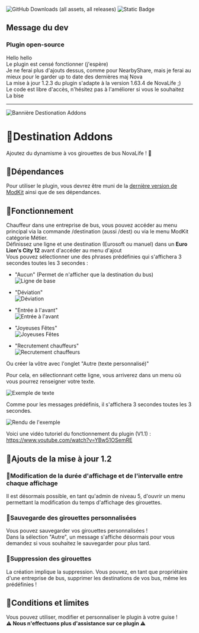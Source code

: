 ![GitHub Downloads (all assets, all releases)](https://img.shields.io/github/downloads/IceCubeFr/Destination_Addons/total?style=for-the-badge&labelColor=T%C3%A9l%C3%A9chargements&link=https%3A%2F%2Fgithub.com%2FIceCubeFr%2FDestination_Addons) ![Static Badge](https://img.shields.io/badge/build-clique_sur_moi-brightgreen?style=for-the-badge&label=Discord%20de%20MOD&labelColor=grey&color=blue&link=https%3A%2F%2Fdiscord.gg%2F2cS2eVY485)


## Message du dev
### Plugin open-source
Hello hello  
Le plugin est censé fonctionner (j'espère)  
Je ne ferai plus d'ajouts dessus, comme pour NearbyShare, mais je ferai au mieux pour le garder up to date des dernières maj Nova  
La mise à jour 1.2.3 du plugin s'adapte à la version 1.63.4 de NovaLife ;)  
Le code est libre d'accès, n'hésitez pas à l'améliorer si vous le souhaitez  
La bise  

--------------------------------------------------------------------------------------------------------

![Bannière Destionation Addons](https://i.ibb.co/7VQbs7t/Ajouter-un-sous-titre.png)
# :small_blue_diamond:Destination Addons
Ajoutez du dynamisme à vos girouettes de bus NovaLife ! :bus:

## :small_orange_diamond:Dépendances
Pour utiliser le plugin, vous devrez être muni de la [dernière version de ModKit](https://github.com/Aarnow/NovaLife_ModKit-Releases/releases/) ainsi que de ses dépendances.  

## :small_orange_diamond:Fonctionnement
Chauffeur dans une entreprise de bus, vous pouvez accéder au menu principal via la commande /destination (aussi /dest) ou via le menu ModKit catégorie Métier.  
Définissez une ligne et une destination (Eurosoft ou manuel) dans un **Euro Lion's City 12** avant d'accéder au menu d'ajout  
Vous pouvez sélectionner une des phrases prédéfinies qui s'affichera 3 secondes toutes les 3 secondes :  
- "Aucun" (Permet de n'afficher que la destination du bus)  
![Ligne de base](https://i.ibb.co/wdvTGz5/Capture-d-cran-2024-07-25-205102.png)


- "Déviation"  
![Déviation](https://i.ibb.co/MscrJyJ/Capture-d-cran-2024-07-25-205132.png)


- "Entrée à l'avant"  
![Entrée à l'avant](https://i.ibb.co/JCf0FTx/Capture-d-cran-2024-07-25-205202.png)


- "Joyeuses Fêtes"  
![Joyeuses Fêtes](https://i.ibb.co/41cWWJf/Capture-d-cran-2024-07-25-205228.png)


- "Recrutement chauffeurs"  
![Recrutement chauffeurs](https://i.ibb.co/GpTqz2j/Capture-d-cran-2024-07-25-205252.png)




Ou créer la vôtre avec l'onglet "Autre (texte personnalisé)"  


Pour cela, en sélectionnant cette ligne, vous arriverez dans un menu où vous pourrez renseigner votre texte.  


![Exemple de texte](https://i.ibb.co/MVD3z4q/Capture-d-cran-2024-07-25-205326.png)  


Comme pour les messages prédéfinis, il s'affichera 3 secondes toutes les 3 secondes.  


![Rendu de l'exemple](https://i.ibb.co/Bgcvm1X/Capture-d-cran-2024-07-25-205341.png)  


Voici une vidéo tutoriel du fonctionnement du plugin (V1.1) : https://www.youtube.com/watch?v=YBw51OSemRE  

## :small_blue_diamond:Ajouts de la mise à jour 1.2
### :small_orange_diamond:Modification de la durée d'affichage et de l'intervalle entre chaque affichage
Il est désormais possible, en tant qu'admin de niveau 5, d'ouvrir un menu permettant la modification du temps d'affichage des girouettes.  

### :small_orange_diamond:Sauvegarde des girouettes personnalisées
Vous pouvez sauvegarder vos girouettes personnalisées !  
Dans la sélection "Autre", un message s'affiche désormais pour vous demandez si vous souhaitez le sauvegarder pour plus tard.

### :small_orange_diamond:Suppression des girouettes
La création implique la suppression. Vous pouvez, en tant que propriétaire d'une entreprise de bus, supprimer les destinations de vos bus, même les prédéfinies !  

## :small_orange_diamond:Conditions et limites
Vous pouvez utiliser, modifier et personnaliser le plugin à votre guise !  
**:warning: Nous n'effectuons plus d'assistance sur ce plugin :warning:**
